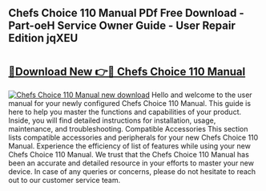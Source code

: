 ## Chefs Choice 110 Manual PDf Free Download - Part-oeH Service Owner Guide - User Repair Edition jqXEU

# <h2><a href="http://bc23304.oget.top/?id=Chefs+Choice+110+Manual">🔗Download New 👉🔴 Chefs Choice 110 Manual</a></h2>

[![Chefs Choice 110 Manual new download](https://i.imgur.com/5g1atiW.png)](http://bc23304.oget.top/?id=Chefs+Choice+110+Manual)
Hello and welcome to the user manual for your newly configured Chefs Choice 110 Manual. This guide is here to help you master the functions and capabilities of your product. Inside, you will find detailed instructions for installation, usage, maintenance, and troubleshooting. Compatible Accessories This section lists compatible accessories and peripherals for your new Chefs Choice 110 Manual. Experience the efficiency of list of features while using your new Chefs Choice 110 Manual. We trust that the Chefs Choice 110 Manual has been an accurate and detailed resource in your efforts to master your new device. In case of any queries or concerns, please do not hesitate to reach out to our customer service team.
